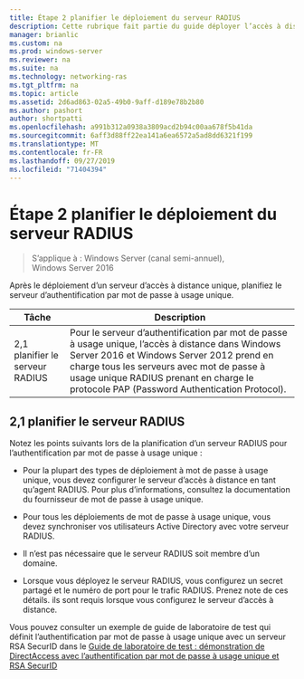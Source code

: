 ```yaml
---
title: Étape 2 planifier le déploiement du serveur RADIUS
description: Cette rubrique fait partie du guide déployer l’accès à distance avec l’authentification par mot de passe à usage unique dans Windows Server 2016.
manager: brianlic
ms.custom: na
ms.prod: windows-server
ms.reviewer: na
ms.suite: na
ms.technology: networking-ras
ms.tgt_pltfrm: na
ms.topic: article
ms.assetid: 2d6ad863-02a5-49b0-9aff-d189e78b2b80
ms.author: pashort
author: shortpatti
ms.openlocfilehash: a991b312a0938a3809acd2b94c00aa678f5b41da
ms.sourcegitcommit: 6aff3d88ff22ea141a6ea6572a5ad8dd6321f199
ms.translationtype: MT
ms.contentlocale: fr-FR
ms.lasthandoff: 09/27/2019
ms.locfileid: "71404394"
---
```

# <a name="step-2-plan-the-radius-server-deployment"></a>Étape 2 planifier le déploiement du serveur RADIUS

>S’applique à : Windows Server (canal semi-annuel), Windows Server 2016

Après le déploiement d’un serveur d’accès à distance unique, planifiez le serveur d’authentification par mot de passe à usage unique.  
  
|Tâche|Description|  
|----|--------|  
|2,1 planifier le serveur RADIUS|Pour le serveur d’authentification par mot de passe à usage unique, l’accès à distance dans Windows Server 2016 et Windows Server 2012 prend en charge tous les serveurs avec mot de passe à usage unique RADIUS prenant en charge le protocole PAP (Password Authentication Protocol).|  
  
## <a name="BKMK_1.1"></a>2,1 planifier le serveur RADIUS  
Notez les points suivants lors de la planification d’un serveur RADIUS pour l’authentification par mot de passe à usage unique :  
  
-   Pour la plupart des types de déploiement à mot de passe à usage unique, vous devez configurer le serveur d’accès à distance en tant qu’agent RADIUS. Pour plus d’informations, consultez la documentation du fournisseur de mot de passe à usage unique.  
  
-   Pour tous les déploiements de mot de passe à usage unique, vous devez synchroniser vos utilisateurs Active Directory avec votre serveur RADIUS.  
  
-   Il n’est pas nécessaire que le serveur RADIUS soit membre d’un domaine.  
  
-   Lorsque vous déployez le serveur RADIUS, vous configurez un secret partagé et le numéro de port pour le trafic RADIUS. Prenez note de ces détails. ils sont requis lorsque vous configurez le serveur d’accès à distance.  
  
Vous pouvez consulter un exemple de guide de laboratoire de test qui définit l’authentification par mot de passe à usage unique avec un serveur RSA SecurID dans le [Guide de laboratoire de test : démonstration de DirectAccess avec l’authentification par mot de passe à usage unique et RSA SecurID](https://technet.microsoft.com/windows-server-docs/networking/remote-access/directaccess/tlg-otp-securid/test-lab-guide-demonstrate-directaccess-with-otp-authentication-and-rsa-securid)  
  
  
  


